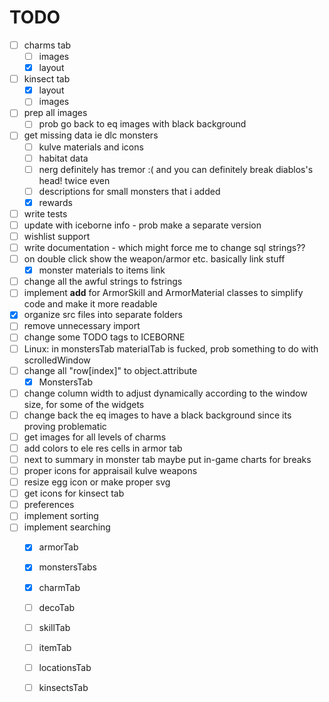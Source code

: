 # TODO

- [ ] charms tab
  - [ ] images
  - [x] layout
- [ ] kinsect tab
  - [x] layout
  - [ ] images
- [ ] prep all images
  - [ ] prob go back to eq images with black background
- [ ] get missing data ie dlc monsters
  - [ ] kulve materials and icons
  - [ ] habitat data
  - [ ] nerg definitely has tremor :( and you can definitely break diablos's head! twice even
  - [ ] descriptions for small monsters that i added
  - [x] rewards
- [ ] write tests
- [ ] update with iceborne info - prob make a separate version
- [ ] wishlist support
- [ ] write documentation - which might force me to change sql strings??
- [ ] on double click show the weapon/armor etc. basically link stuff
  - [x] monster materials to items link
- [ ] change all the awful strings to fstrings
- [ ] implement __add__ for ArmorSkill and ArmorMaterial classes to simplify code and make it more readable
- [x] organize src files into separate folders
- [ ] remove unnecessary import
- [ ] change some TODO tags to ICEBORNE
- [ ] Linux: in monstersTab materialTab is fucked, prob something to do with scrolledWindow
- [ ] change all "row[index]" to object.attribute
  - [x] MonstersTab
- [ ] change column width to adjust dynamically according to the window size, for some of the widgets
- [ ] change back the eq images to have a black background since its proving problematic
- [ ] get images for all levels of charms
- [ ] add colors to ele res cells in armor tab
- [ ] next to summary in monster tab maybe put in-game charts for breaks
- [ ] proper icons for appraisail kulve weapons
- [ ] resize egg icon or make proper svg
- [ ] get icons for kinsect tab
- [ ] preferences
- [ ] implement sorting
- [ ] implement searching
  - [x] armorTab
  - [x] monstersTabs
  - [x] charmTab
  - [ ] decoTab
  - [ ] skillTab
  - [ ] itemTab
  - [ ] locationsTab
  - [ ] kinsectsTab
  